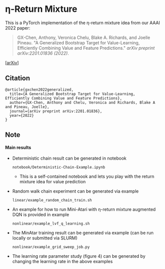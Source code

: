 # η-Return Mixture

This is a PyTorch implementation of the η-return mixture idea from our AAAI 2022 paper:

> GX-Chen, Anthony, Veronica Chelu, Blake A. Richards, and Joelle Pineau. "A Generalized Bootstrap Target for Value-Learning, Efficiently Combining Value and Feature Predictions." _arXiv preprint arXiv:2201.01836 (2022)_.

[[arXiv](https://arxiv.org/abs/2201.01836)]

## Citation

```
@article{gxchen2022generalized,
  title={A Generalized Bootstrap Target for Value-Learning, Efficiently Combining Value and Feature Predictions},
  author={GX-Chen, Anthony and Chelu, Veronica and Richards, Blake A and Pineau, Joelle},
  journal={arXiv preprint arXiv:2201.01836},
  year={2022}
}
```

## Note

#### Main results

- Deterministic chain result can be generated in notebook
  ```
  notebook/Deterministic-Chain-Example.ipynb
  ```
  - This is a self-contained notebook and lets you play with the return mixture idea for value prediction

- Random walk chain experiment can be generated via example
  ```
  linear/example_random_chain_train.sh
  ```
- An example for how to run Mini-Atari with η-return mixture augmented DQN is provided in example
  ```
  nonlinear/example_lvf_q_learning.sh
  ```
- The MinAtar training result can be generated via example (can be run locally or submitted via SLURM)
  ```
  nonlinear/example_grid_sweep_job.py
  ```
- The learning rate parameter study (figure 4) can be generated by changing the learning rate in the above examples

